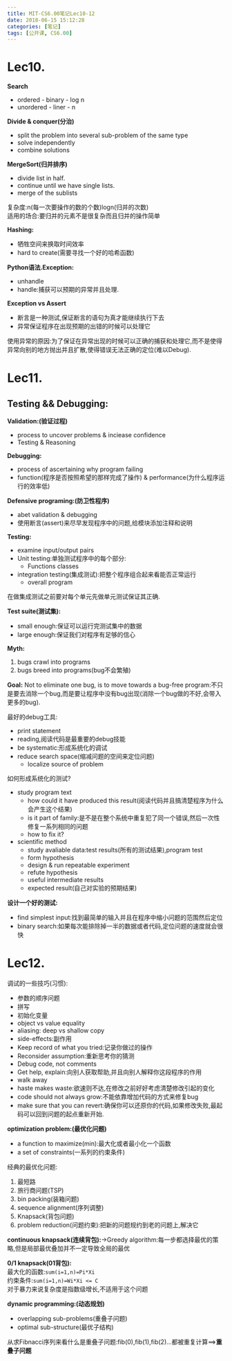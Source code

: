 ```yaml
---
title: MIT-CS6.00笔记Lec10-12
date: 2018-06-15 15:12:28
categories: [笔记]
tags: [公开课, CS6.00]
---
```

[](#Lec10 "Lec10.")Lec10.
=========================

**Search**

*   ordered - binary - log n
*   unordered - liner - n

**Divide & conquer(分治)**

*   split the problem into several sub-problem of the same type
*   solve independently
*   combine solutions

**MergeSort(归并排序)**

*   divide list in half.
*   continue until we have single lists.
*   merge of the sublists

复杂度:n(每一次要操作的数的个数)logn(归并的次数)  
适用的场合:要归并的元素不是很复杂而且归并的操作简单
<!-- more -->
**Hashing:**

*   牺牲空间来换取时间效率
*   hard to create(需要寻找一个好的哈希函数)

**Python语法.Exception:**

*   unhandle
*   handle:捕获可以预期的异常并且处理.

**Exception vs Assert**

*   断言是一种测试,保证断言的语句为真才能继续执行下去
*   异常保证程序在出现预期的出错的时候可以处理它

使用异常的原因:为了保证在异常出现的时候可以正确的捕获和处理它,而不是使得异常向别的地方抛出并且扩散,使得错误无法正确的定位(难以Debug).

[](#Lec11 "Lec11.")Lec11.
=========================

[](#Testing-amp-amp-Debugging "Testing && Debugging:")Testing && Debugging:
---------------------------------------------------------------------------

**Validation:(验证过程)**

*   process to uncover problems & inciease confidence
*   Testing & Reasoning

**Debugging:**

*   process of ascertaining why program failing
*   function(程序是否按照希望的那样完成了操作) & performance(为什么程序运行的效率低)

**Defensive programing:(防卫性程序)**

*   abet validation & debugging
*   使用断言(assert)来尽早发现程序中的问题,给模块添加注释和说明

**Testing:**

*   examine input/output pairs
*   Unit testing:单独测试程序中的每个部分:
    *   Functions classes
*   integration testing(集成测试):把整个程序组合起来看能否正常运行
    *   overall program

在做集成测试之前要对每个单元先做单元测试保证其正确.

**Test suite(测试集):**

*   small enough:保证可以运行完测试集中的数据
*   large enough:保证我们对程序有足够的信心

**Myth:**

1.  bugs crawl into programs
2.  bugs breed into programs(bug不会繁殖)

**Goal:** Not to eliminate one bug, is to move towards a bug-free program:不只是要去消除一个bug,而是要让程序中没有bug出现(消除一个bug做的不好,会带入更多的bug).

最好的debug工具:

*   print statement
*   reading,阅读代码是最重要的debug技能
*   be systematic:形成系统化的调试
*   reduce search space(缩减问题的空间来定位问题)
    *   localize source of problem

如何形成系统化的测试?

*   study program text
    *   how could it have produced this result(阅读代码并且搞清楚程序为什么会产生这个结果)
    *   is it part of family:是不是在整个系统中重复犯了同一个错误,然后一次性修复一系列相同的问题
    *   how to fix it?
*   scientific method
    *   study avaliable data:test results(所有的测试结果),program test
    *   form hypothesis
    *   design & run repeatable experiment
    *   refute hypothesis
    *   useful intermediate results
    *   expected result(自己对实验的预期结果)

**设计一个好的测试:**

*   find simplest input:找到最简单的输入并且在程序中缩小问题的范围然后定位
*   binary search:如果每次能排除掉一半的数据或者代码,定位问题的速度就会很快

[](#Lec12 "Lec12.")Lec12.
=========================

调试的一些技巧(习惯):

*   参数的顺序问题
*   拼写
*   初始化变量
*   object vs value equality
*   aliasing: deep vs shallow copy
*   side-effects:副作用
*   Keep record of what you tried:记录你做过的操作
*   Reconsider assumption:重新思考你的猜测
*   Debug code, not comments
*   Get help, explain:向别人获取帮助,并且向别人解释你这段程序的作用
*   walk away
*   haste makes waste:欲速则不达,在修改之前好好考虑清楚修改引起的变化
*   code should not always grow:不能依靠增加代码的方式来修复bug
*   make sure that you can revert:确保你可以还原你的代码,如果修改失败,最起码可以回到问题的起点重新开始.

**optimization problem:(最优化问题)**

*   a function to maximize(min):最大化或者最小化一个函数
*   a set of constraints(一系列的约束条件)

经典的最优化问题:

1.  最短路
2.  旅行商问题(TSP)
3.  bin packing(装箱问题)
4.  sequence alignment(序列调整)
5.  Knapsack(背包问题)
6.  problem reduction(问题约束):把新的问题规约到老的问题上,解决它

**continuous knapsack(连续背包):**->Greedy algorithm:每一步都选择最优的策略,但是局部最优叠加并不一定导致全局的最优

**0/1 knapsack(01背包):**  
最大化的函数:`sum(i=1,n)=Pi*Xi`  
约束条件:`sum(i=1,n)=Wi*Xi <= C`  
对于暴力来说复杂度是指数级增长,不适用于这个问题

**dynamic programming:(动态规划)**

*   overlapping sub-problems(重叠子问题)
*   optimal sub-structure(最优子结构)

从求Fibnacci序列来看什么是重叠子问题:fib(0),fib(1),fib(2)…都被重复计算==>**重叠子问题**